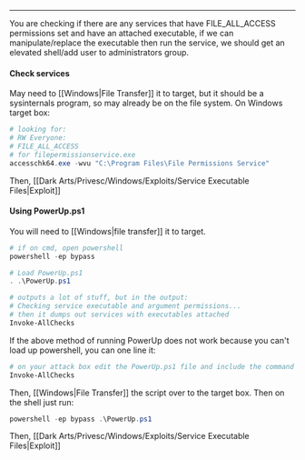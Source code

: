-- -
You are checking if there are any services that have FILE_ALL_ACCESS permissions set and have an attached executable, if we can manipulate/replace the executable then run the service, we should get an elevated shell/add user to administrators group. 
#### Check services
May need to [[Windows|File Transfer]] it to target, but it should be a sysinternals program, so may already be on the file system. 
On Windows target box:
```powershell
# looking for:
# RW Everyone:
# FILE_ALL_ACCESS
# for filepermissionservice.exe
accesschk64.exe -wvu "C:\Program Files\File Permissions Service"
```
Then, [[Dark Arts/Privesc/Windows/Exploits/Service Executable Files|Exploit]]
#### Using PowerUp.ps1
You will need to [[Windows|file transfer]] it to target.
```powershell
# if on cmd, open powershell
powershell -ep bypass

# Load PowerUp.ps1 
. .\PowerUp.ps1

# outputs a lot of stuff, but in the output:
# Checking service executable and argument permissions...
# then it dumps out services with executables attached
Invoke-AllChecks
```
If the above method of running PowerUp does not work because you can't load up powershell, you can one line it:
```bash
# on your attack box edit the PowerUp.ps1 file and include the command it should run after loading:
Invoke-AllChecks
```
Then, [[Windows|File Transfer]] the script over to the target box. 
Then on the shell just run:
```powershell
powershell -ep bypass .\PowerUp.ps1
```
Then, [[Dark Arts/Privesc/Windows/Exploits/Service Executable Files|Exploit]]